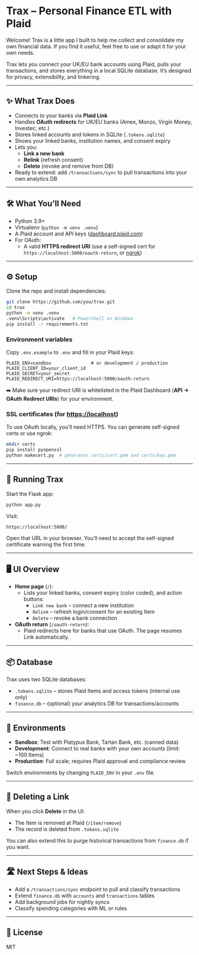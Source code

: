 # Trax – Personal Finance ETL with Plaid

Welcome! Trax is a little app I built to help me collect and consolidate my own financial data. If you find it useful, feel free to use or adapt it for your own needs.

Trax lets you connect your UK/EU bank accounts using Plaid, pulls your transactions, and stores everything in a local SQLite database. It’s designed for privacy, extensibility, and tinkering.

---

## ✨ What Trax Does

- Connects to your banks via **Plaid Link**
- Handles **OAuth redirects** for UK/EU banks (Amex, Monzo, Virgin Money, Investec, etc.)
- Stores linked accounts and tokens in SQLite (`.tokens.sqlite`)
- Shows your linked banks, institution names, and consent expiry
- Lets you:
  - **Link a new bank**
  - **Relink** (refresh consent)
  - **Delete** (revoke and remove from DB)
- Ready to extend: add `/transactions/sync` to pull transactions into your own analytics DB

---

## 🛠 What You’ll Need

- Python 3.9+
- Virtualenv (`python -m venv .venv`)
- A Plaid account and API keys ([dashboard.plaid.com](https://dashboard.plaid.com))
- For OAuth:
  - A valid **HTTPS redirect URI** (use a self-signed cert for `https://localhost:5000/oauth-return`, or [ngrok](https://ngrok.com/))

---

## ⚙️ Setup

Clone the repo and install dependencies:

```bash
git clone https://github.com/you/trax.git
cd trax
python -m venv .venv
.venv\Scripts\activate   # PowerShell on Windows
pip install -r requirements.txt
```

### Environment variables

Copy `.env.example` to `.env` and fill in your Plaid keys:

```env
PLAID_ENV=sandbox               # or development / production
PLAID_CLIENT_ID=your_client_id
PLAID_SECRET=your_secret
PLAID_REDIRECT_URI=https://localhost:5000/oauth-return
```

➡️ Make sure your redirect URI is whitelisted in the Plaid Dashboard (**API → OAuth Redirect URIs**) for your environment.

### SSL certificates (for [https://localhost](https://localhost))

To use OAuth locally, you’ll need HTTPS. You can generate self-signed certs or use ngrok:

```bash
mkdir certs
pip install pyopenssl
python makecert.py  # generates certs/cert.pem and certs/key.pem
```

---

## 🚀 Running Trax

Start the Flask app:

```bash
python app.py
```

Visit:

```
https://localhost:5000/
```

Open that URL in your browser. You’ll need to accept the self-signed certificate warning the first time.

---

## 🖥️ UI Overview

- **Home page** (`/`):
  - Lists your linked banks, consent expiry (color coded), and action buttons:
    - `Link new bank` – connect a new institution
    - `Relink` – refresh login/consent for an existing Item
    - `Delete` – revoke a bank connection
- **OAuth return** (`/oauth-return`):
  - Plaid redirects here for banks that use OAuth. The page resumes Link automatically.

---

## 📦 Database

Trax uses two SQLite databases:

- `.tokens.sqlite` – stores Plaid Items and access tokens (internal use only)
- `finance.db` – (optional) your analytics DB for transactions/accounts

---

## 🔑 Environments

- **Sandbox**: Test with Platypus Bank, Tartan Bank, etc. (canned data)
- **Development**: Connect to real banks with your own accounts (limit: ~100 Items)
- **Production**: Full scale; requires Plaid approval and compliance review

Switch environments by changing `PLAID_ENV` in your `.env` file.

---

## 🧹 Deleting a Link

When you click **Delete** in the UI:

- The Item is removed at Plaid (`/item/remove`)
- The record is deleted from `.tokens.sqlite`

You can also extend this to purge historical transactions from `finance.db` if you want.

---

## 🛣 Next Steps & Ideas

- Add a `/transactions/sync` endpoint to pull and classify transactions
- Extend `finance.db` with `accounts` and `transactions` tables
- Add background jobs for nightly syncs
- Classify spending categories with ML or rules

---

## 📝 License

MIT

```

```
